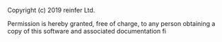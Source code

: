 Copyright (c) 2019 reinfer Ltd.

Permission is hereby granted, free of charge, to any person obtaining a copy
of this software and associated documentation fi